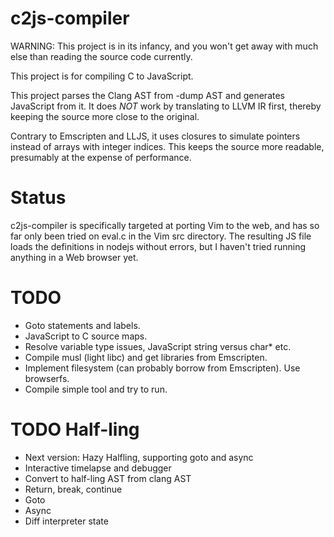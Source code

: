 # c2js-compiler

WARNING: This project is in its infancy, and you won't get away with much else
than reading the source code currently.

This project is for compiling C to JavaScript.

This project parses the Clang AST from -dump AST and generates JavaScript from
it. It does _NOT_ work by translating to LLVM IR first, thereby keeping the
source more close to the original.

Contrary to Emscripten and LLJS, it uses closures to simulate pointers instead
of arrays with integer indices. This keeps the source more readable, presumably
at the expense of performance.

# Status
c2js-compiler is specifically targeted at porting Vim to the web, and has so
far only been tried on eval.c in the Vim src directory. The resulting JS file
loads the definitions in nodejs without errors, but I haven't tried running
anything in a Web browser yet.

# TODO
 - Goto statements and labels.
 - JavaScript to C source maps.
 - Resolve variable type issues, JavaScript string versus char\* etc.
 - Compile musl (light libc) and get libraries from Emscripten.
 - Implement filesystem (can probably borrow from Emscripten). Use browserfs.
 - Compile simple tool and try to run.

# TODO Half-ling
 - Next version: Hazy Halfling, supporting goto and async
 - Interactive timelapse and debugger
 - Convert to half-ling AST from clang AST
 - Return, break, continue
 - Goto
 - Async
 - Diff interpreter state
